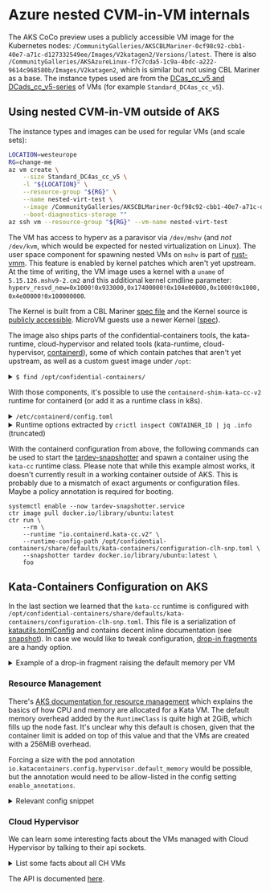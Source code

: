 # Azure nested CVM-in-VM internals

The AKS CoCo preview uses a publicly accessible VM image for the Kubernetes
nodes:
`/CommunityGalleries/AKSCBLMariner-0cf98c92-cbb1-40e7-a71c-d127332549ee/Images/V2katagen2/Versions/latest`.
There is also
`/CommunityGalleries/AKSAzureLinux-f7c7cda5-1c9a-4bdc-a222-9614c968580b/Images/V2katagen2`,
which is similar but not using CBL Mariner as a base. The instance types used
are from the
[DCas_cc_v5 and DCads_cc_v5-series](https://learn.microsoft.com/en-us/azure/virtual-machines/dcasccv5-dcadsccv5-series)
of VMs (for example `Standard_DC4as_cc_v5`).

## Using nested CVM-in-VM outside of AKS

The instance types and images can be used for regular VMs (and scale sets):

```sh
LOCATION=westeurope
RG=change-me
az vm create \
    --size Standard_DC4as_cc_v5 \
    -l "${LOCATION}" \
    --resource-group "${RG}" \
    --name nested-virt-test \
    --image /CommunityGalleries/AKSCBLMariner-0cf98c92-cbb1-40e7-a71c-d127332549ee/Images/V2katagen2/Versions/latest \
    --boot-diagnostics-storage ""
az ssh vm --resource-group "${RG}" --vm-name nested-virt-test
```

The VM has access to hyperv as a paravisor via `/dev/mshv` (and _not_
`/dev/kvm`, which would be expected for nested virtualization on Linux). The
user space component for spawning nested VMs on `mshv` is part of
[rust-vmm](https://github.com/rust-vmm/mshv). This feature is enabled by kernel
patches which aren't yet upstream. At the time of writing, the VM image uses a
kernel with a `uname` of `5.15.126.mshv9-2.cm2` and this additional kernel
cmdline parameter:
`hyperv_resvd_new=0x1000!0x933000,0x17400000!0x104e00000,0x1000!0x1000,0x4e00000!0x100000000`.

The Kernel is built from a CBL Mariner
[spec file](https://github.com/microsoft/CBL-Mariner/blob/2.0/SPECS/kernel-mshv/kernel-mshv.spec)
and the Kernel source is
[publicly accessible](https://cblmarinerstorage.blob.core.windows.net/sources/core/kernel-mshv-5.15.126.mshv9.tar.gz).
MicroVM guests use a newer Kernel
([spec](https://github.com/microsoft/CBL-Mariner/tree/2.0/SPECS/kernel-uvm-cvm)).

The image also ships parts of the confidential-containers tools, the
kata-runtime, cloud-hypervisor and related tools (kata-runtime,
cloud-hypervisor,
[containerd](https://github.com/microsoft/confidential-containers-containerd)),
some of which contain patches that aren't yet upstream, as well as a custom
guest image under `/opt`:

<details>
<summary><code>$ find /opt/confidential-containers/</code></summary>

```shell-session
/opt/confidential-containers/
/opt/confidential-containers/libexec
/opt/confidential-containers/libexec/virtiofsd
/opt/confidential-containers/bin
/opt/confidential-containers/bin/kata-runtime
/opt/confidential-containers/bin/kata-monitor
/opt/confidential-containers/bin/cloud-hypervisor
/opt/confidential-containers/bin/cloud-hypervisor-snp
/opt/confidential-containers/bin/kata-collect-data.sh
/opt/confidential-containers/share
/opt/confidential-containers/share/kata-containers
/opt/confidential-containers/share/kata-containers/vmlinux.container
/opt/confidential-containers/share/kata-containers/kata-containers-igvm-debug.img
/opt/confidential-containers/share/kata-containers/kata-containers.img
/opt/confidential-containers/share/kata-containers/reference-info-base64
/opt/confidential-containers/share/kata-containers/kata-containers-igvm.img
/opt/confidential-containers/share/defaults
/opt/confidential-containers/share/defaults/kata-containers
/opt/confidential-containers/share/defaults/kata-containers/configuration-clh-snp.toml
/opt/confidential-containers/share/defaults/kata-containers/configuration-clh.toml
```

</details>

With those components, it's possible to use the `containerd-shim-kata-cc-v2`
runtime for containerd (or add it as a runtime class in k8s).

<details>
<summary><code>/etc/containerd/config.toml</code></summary>

```toml
version = 2
oom_score = 0
[plugins."io.containerd.grpc.v1.cri"]
  sandbox_image = "mcr.microsoft.com/oss/kubernetes/pause:3.6"
  [plugins."io.containerd.grpc.v1.cri".containerd]
      disable_snapshot_annotations = false
    default_runtime_name = "runc"
    [plugins."io.containerd.grpc.v1.cri".containerd.runtimes.runc]
      runtime_type = "io.containerd.runc.v2"
    [plugins."io.containerd.grpc.v1.cri".containerd.runtimes.runc.options]
      BinaryName = "/usr/bin/runc"
    [plugins."io.containerd.grpc.v1.cri".containerd.runtimes.untrusted]
      runtime_type = "io.containerd.runc.v2"
    [plugins."io.containerd.grpc.v1.cri".containerd.runtimes.untrusted.options]
      BinaryName = "/usr/bin/runc"
  [plugins."io.containerd.grpc.v1.cri".cni]
    bin_dir = "/opt/cni/bin"
    conf_dir = "/etc/cni/net.d"
    conf_template = "/etc/containerd/kubenet_template.conf"
  [plugins."io.containerd.grpc.v1.cri".registry]
    config_path = "/etc/containerd/certs.d"
  [plugins."io.containerd.grpc.v1.cri".registry.headers]
    X-Meta-Source-Client = ["azure/aks"]
[metrics]
  address = "0.0.0.0:10257"
[plugins."io.containerd.grpc.v1.cri".containerd.runtimes.kata]
  runtime_type = "io.containerd.kata.v2"
[plugins."io.containerd.grpc.v1.cri".containerd.runtimes.katacli]
  runtime_type = "io.containerd.runc.v1"
[plugins."io.containerd.grpc.v1.cri".containerd.runtimes.katacli.options]
  NoPivotRoot = false
  NoNewKeyring = false
  ShimCgroup = ""
  IoUid = 0
  IoGid = 0
  BinaryName = "/usr/bin/kata-runtime"
  Root = ""
  CriuPath = ""
  SystemdCgroup = false
[proxy_plugins]
  [proxy_plugins.tardev]
    type = "snapshot"
    address = "/run/containerd/tardev-snapshotter.sock"
[plugins."io.containerd.grpc.v1.cri".containerd.runtimes.kata-cc]
  snapshotter = "tardev"
  runtime_type = "io.containerd.kata-cc.v2"
  privileged_without_host_devices = true
  pod_annotations = ["io.katacontainers.*"]
  [plugins."io.containerd.grpc.v1.cri".containerd.runtimes.kata-cc.options]
    ConfigPath = "/opt/confidential-containers/share/defaults/kata-containers/configuration-clh-snp.toml"
```

</details>

<details>
<summary>Runtime options extracted by <code>crictl inspect CONTAINER_ID | jq .info</code> (truncated)</summary>

```json
{
  "snapshotKey": "070f6f2f0ec920cc9e8c050bf08730c79d4af43c640b8cfc16002b8f1e009767",
  "snapshotter": "tardev",
  "runtimeType": "io.containerd.kata-cc.v2",
  "runtimeOptions": {
    "config_path": "/opt/confidential-containers/share/defaults/kata-containers/configuration-clh-snp.toml"
  }
}
```

</details>

With the containerd configuration from above, the following commands can be used
to start the
[tardev-snapshotter](https://github.com/kata-containers/tardev-snapshotter) and
spawn a container using the `kata-cc` runtime class. Please note that while this
example almost works, it doesn't currently result in a working container outside
of AKS. This is probably due to a mismatch of exact arguments or configuration
files. Maybe a policy annotation is required for booting.

```
systemctl enable --now tardev-snapshotter.service
ctr image pull docker.io/library/ubuntu:latest
ctr run \
    --rm \
    --runtime "io.containerd.kata-cc.v2" \
    --runtime-config-path /opt/confidential-containers/share/defaults/kata-containers/configuration-clh-snp.toml \
    --snapshotter tardev docker.io/library/ubuntu:latest \
    foo
```

## Kata-Containers Configuration on AKS

In the last section we learned that the `kata-cc` runtime is configured with
`/opt/confidential-containers/share/defaults/kata-containers/configuration-clh-snp.toml`.
This file is a serialization of [katautils.tomlConfig] and contains decent
inline documentation (see [snapshot]). In case we would like to tweak
configuration, [drop-in fragments] are a handy option.

<details>
<summary>Example of a drop-in fragment raising the default memory per VM</summary>

```sh
cat >/opt/confidential-containers/share/defaults/kata-containers/config.d/10-memory.toml <<EOF
[hypervisor.clh]
default_memory = 512
EOF
```

</details>

[katautils.tomlConfig]: https://github.com/kata-containers/kata-containers/blob/40d9a65/src/runtime/pkg/katautils/config.go#L64
[snapshot]: https://gist.github.com/burgerdev/6133d56deb1722a746df2269f4d33160
[drop-in fragments]: https://github.com/kata-containers/kata-containers/blob/main/src/runtime/README.md#drop-in-configuration-file-fragments

### Resource Management

There's [AKS documentation for resource management] which explains the basics of
how CPU and memory are allocated for a Kata VM. The default memory overhead
added by the `RuntimeClass` is quite high at 2GiB, which fills up the node fast.
It's unclear why this default is chosen, given that the container limit is added
on top of this value and that the VMs are created with a 256MiB overhead.

Forcing a size with the pod annotation
`io.katacontainers.config.hypervisor.default_memory` would be possible, but the
annotation would need to be allow-listed in the config setting
`enable_annotations`.

[AKS documentation for resource management]: https://learn.microsoft.com/en-us/azure/aks/confidential-containers-overview#resource-allocation-overview

<details>
<summary>Relevant config snippet</summary>

```toml
[hypervisor.clh]
default_memory = 256
default_vcpus = 1
enable_annotations = ["enable_iommu"]

[runtime]
static_sandbox_resource_mgmt = true
```

</details>

### Cloud Hypervisor

We can learn some interesting facts about the VMs managed with Cloud Hypervisor
by talking to their api sockets.

<details>
<summary>List some facts about all CH VMs</summary>

```sh
find /run/vc/vm -name clh-api.sock -exec curl -sS --unix-socket "{}" http://./api/v1/vm.info ";" |
  jq -s 'map( {
    "sock": .config.vsock.socket,
    "policy": .config.payload.host_data,
    "vcpus": .config.cpus.max_vcpus,
    "memory_mib": (.config.memory.size / 1024 / 1024),
    "disks": [.config.disks[] | .path]
    }) | sort_by(.sock)'
```

```json
[
  {
    "sock": "/run/vc/vm/c9ebe6792862527ebbfea9aa353258e0d301fffdde784bb6dde65090ddc18704/clh.sock",
    "policy": "ee6d1cb44554a792665264c9fe412d270feeff32fbc2ef40158a1f969a45cec1",
    "vcpus": 1,
    "memory_mib": 2148,
    "disks": [
      "/opt/confidential-containers/share/kata-containers/kata-containers.img",
      "/var/lib/containerd/io.containerd.snapshotter.v1.tardev/layers/5a5aad80055ff20012a50dc25f8df7a29924474324d65f7d5306ee8ee27ff71d",
      "/var/lib/containerd/io.containerd.snapshotter.v1.tardev/layers/35ff57f24506a885c071fe2aaa526aa172b051477016e1d03feccb2bbc58b8b7"
    ]
  },
  "..."
]
```

</details>

The API is documented
[here](https://github.com/cloud-hypervisor/cloud-hypervisor/blob/v43.0/docs/api.md).
